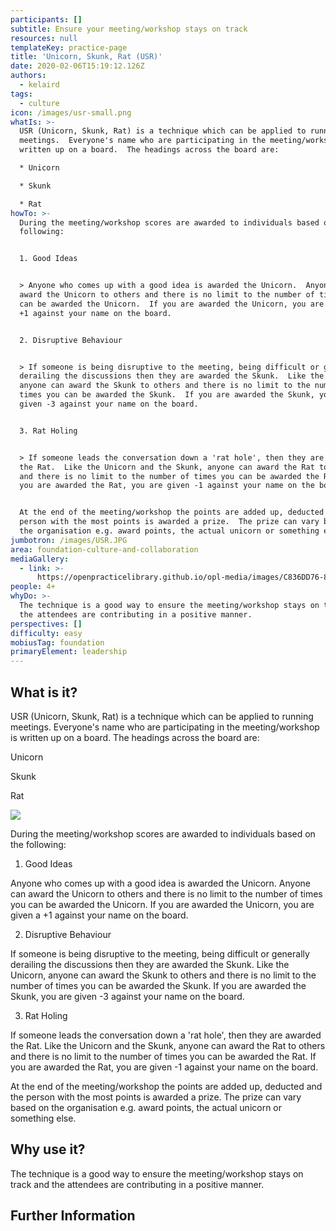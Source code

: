 ```yaml
---
participants: []
subtitle: Ensure your meeting/workshop stays on track
resources: null
templateKey: practice-page
title: 'Unicorn, Skunk, Rat (USR)'
date: 2020-02-06T15:19:12.126Z
authors:
  - kelaird
tags:
  - culture
icon: /images/usr-small.png
whatIs: >-
  USR (Unicorn, Skunk, Rat) is a technique which can be applied to running
  meetings.  Everyone's name who are participating in the meeting/workshop is
  written up on a board.  The headings across the board are:

  * Unicorn

  * Skunk

  * Rat
howTo: >-
  During the meeting/workshop scores are awarded to individuals based on the
  following:


  1. Good Ideas


  > Anyone who comes up with a good idea is awarded the Unicorn.  Anyone can
  award the Unicorn to others and there is no limit to the number of times you
  can be awarded the Unicorn.  If you are awarded the Unicorn, you are given a
  +1 against your name on the board.


  2. Disruptive Behaviour


  > If someone is being disruptive to the meeting, being difficult or generally
  derailing the discussions then they are awarded the Skunk.  Like the Unicorn,
  anyone can award the Skunk to others and there is no limit to the number of
  times you can be awarded the Skunk.  If you are awarded the Skunk, you are
  given -3 against your name on the board.


  3. Rat Holing


  > If someone leads the conversation down a 'rat hole', then they are awarded
  the Rat.  Like the Unicorn and the Skunk, anyone can award the Rat to others
  and there is no limit to the number of times you can be awarded the Rat.  If
  you are awarded the Rat, you are given -1 against your name on the board.


  At the end of the meeting/workshop the points are added up, deducted and the
  person with the most points is awarded a prize.  The prize can vary based on
  the organisation e.g. award points, the actual unicorn or something else.
jumbotron: /images/USR.JPG
area: foundation-culture-and-collaboration
mediaGallery:
  - link: >-
      https://openpracticelibrary.github.io/opl-media/images/C836DD76-8A98-4C60-ABB9-7B22A1236BFD_1_105_c.jpeg
people: 4+
whyDo: >-
  The technique is a good way to ensure the meeting/workshop stays on track and
  the attendees are contributing in a positive manner.
perspectives: []
difficulty: easy
mobiusTag: foundation
primaryElement: leadership
---
```

## What is it?

USR (Unicorn, Skunk, Rat) is a technique which can be applied to running meetings.  Everyone's name who are participating in the meeting/workshop is written up on a board.  The headings across the board are:

Unicorn

Skunk

Rat

![](/images/C836DD76-8A98-4C60-ABB9-7B22A1236BFD_1_105_c.jpeg)

During the meeting/workshop scores are awarded to individuals based on the following:

1. Good Ideas

Anyone who comes up with a good idea is awarded the Unicorn.  Anyone can award the Unicorn to others and there is no limit to the number of times you can be awarded the Unicorn.  If you are awarded the Unicorn, you are given a +1 against your name on the board.

2. Disruptive Behaviour

If someone is being disruptive to the meeting, being difficult or generally derailing the discussions then they are awarded the Skunk.  Like the Unicorn, anyone can award the Skunk to others and there is no limit to the number of times you can be awarded the Skunk.  If you are awarded the Skunk, you are given -3 against your name on the board.

3. Rat Holing

If someone leads the conversation down a 'rat hole', then they are awarded the Rat.  Like the Unicorn and the Skunk, anyone can award the Rat to others and there is no limit to the number of times you can be awarded the Rat.  If you are awarded the Rat, you are given -1 against your name on the board.

At the end of the meeting/workshop the points are added up, deducted and the person with the most points is awarded a prize.  The prize can vary based on the organisation e.g. award points, the actual unicorn or something else.

## Why use it?

The technique is a good way to ensure the meeting/workshop stays on track and the attendees are contributing in a positive manner.

## Further Information
